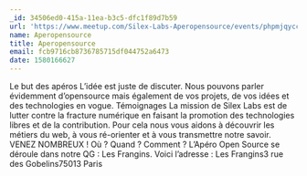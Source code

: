 ```yaml
---
_id: 34506ed0-415a-11ea-b3c5-dfc1f89d7b59
url: 'https://www.meetup.com/Silex-Labs-Aperopensource/events/phpmjqycccblc/'
name: Aperopensource
title: Aperopensource
email: fcb9716cb8736785715df044752a6473
date: 1580166627
---
```

Le but des apéros L’idée est juste de discuter. Nous pouvons parler évidemment d’opensource mais également de vos projets, de vos idées et des technologies en vogue. Témoignages La mission de Silex Labs est de lutter contre la fracture numérique en faisant la promotion des technologies libres et de la contribution. Pour cela nous vous aidons à découvrir les métiers du web, à vous ré-orienter et à vous transmettre notre savoir. VENEZ NOMBREUX ! Où ? Quand ? Comment ? L’Apéro Open Source se déroule dans notre QG : Les Frangins. Voici l’adresse : Les Frangins3 rue des Gobelins75013 Paris
